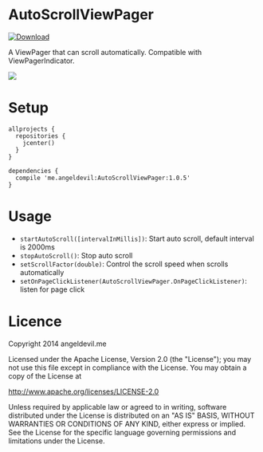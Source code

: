 AutoScrollViewPager
===================

[ ![Download](https://api.bintray.com/packages/angeldevil/Maven/AutoScrollViewPager/images/download.svg) ](https://bintray.com/angeldevil/Maven/AutoScrollViewPager/_latestVersion)

A ViewPager that can scroll automatically. Compatible with ViewPagerIndicator.

![](art/demo.gif)

Setup
========

```
allprojects {
  repositories {
    jcenter()
  }
}
```

```
dependencies {
  compile 'me.angeldevil:AutoScrollViewPager:1.0.5'
}
```

Usage
========

 - `startAutoScroll([intervalInMillis])`: Start auto scroll, default interval is 2000ms
 - `stopAutoScroll()`: Stop auto scroll
 - `setScrollFactor(double)`: Control the scroll speed when scrolls automatically
 - `setOnPageClickListener(AutoScrollViewPager.OnPageClickListener)`: listen for page click

Licence
=========

Copyright 2014 angeldevil.me

Licensed under the Apache License, Version 2.0 (the "License");
you may not use this file except in compliance with the License.
You may obtain a copy of the License at

   http://www.apache.org/licenses/LICENSE-2.0

Unless required by applicable law or agreed to in writing, software
distributed under the License is distributed on an "AS IS" BASIS,
WITHOUT WARRANTIES OR CONDITIONS OF ANY KIND, either express or implied.
See the License for the specific language governing permissions and
limitations under the License.
